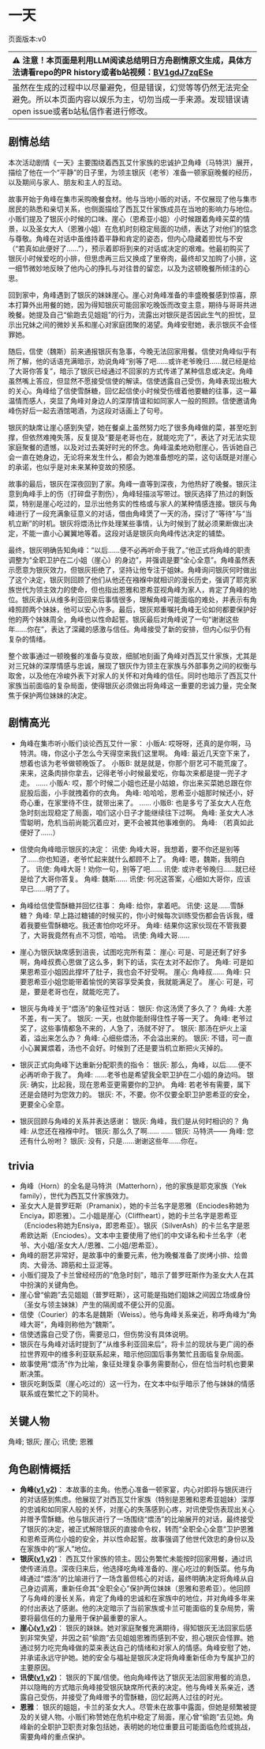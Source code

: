 # 一天
页面版本:v0
 

| :warning: 注意！本页面是利用LLM阅读总结明日方舟剧情原文生成，具体方法请看repo的PR history或者b站视频：[BV1gdJ7zqESe](https://www.bilibili.com/video/BV1gdJ7zqESe/)         |
|:----------------------------|
| 虽然在生成的过程中以尽量避免，但是错误，幻觉等等仍然无法完全避免。所以本页面内容以娱乐为主，切勿当成一手来源。发现错误请open issue或者b站私信作者进行修改。|



## 剧情总结
本次活动剧情《一天》主要围绕着西瓦艾什家族的忠诚护卫角峰（马特洪）展开，描绘了他在一个“平静”的日子里，为领主银灰（老爷）准备一顿家庭晚餐的经历，以及期间与家人、朋友和主人的互动。

故事开始于角峰在集市采购晚餐食材。他与当地小贩的对话，不仅展现了他与集市居民的熟悉和亲切关系，也侧面描绘了西瓦艾什家族成员在当地的影响力与地位。小贩们提及了银灰小时候的口味、崖心（恩希亚小姐）小时候跟着角峰买菜的情景，以及圣女大人（恩雅小姐）在危机时刻稳定局面的功绩，表达了对他们的惦念与尊敬。角峰在对话中虽维持着平静和肯定的姿态，但内心隐藏着担忧与不安（“若真如此便好了......”），预示着即将到来的对话或决定的艰难。他最初购买了银灰小时候爱吃的小排，但思虑再三后又换成了里脊肉，最终却又加购了小排，这一细节微妙地反映了他内心的挣扎与对往昔的留恋，以及为这顿晚餐所倾注的心思。

回到家中，角峰遇到了银灰的妹妹崖心。崖心对角峰准备的丰盛晚餐感到惊喜，原本打算外出用餐的她，因为得知银灰可能回家吃晚饭而改变主意，期待与哥哥共进晚餐。她提及自己“偷跑去见姐姐”的行为，流露出对银灰是否因此生气的担忧，显示出兄妹之间的微妙关系和崖心对家庭团聚的渴望。角峰安慰她，表示银灰不会怪罪她。

随后，信使（魏斯）前来通报银灰有急事，今晚无法回家用餐。信使对角峰似乎有所了解，他的话语充满暗示，劝说角峰“别等了吧......或许老爷晚归......就已经是给了大哥你答复”，暗示了银灰已经通过不回家的方式传递了某种信息或决定。角峰虽然嘴上答应，但显然不愿接受信使的解读。信使透露自己受伤，角峰表现出极大的关心。角峰给了信使雪酥糖，回忆起信使小时候受伤缠着他要糖的往事，这一幕温情而感人，突显了角峰对身边人的深厚情谊和如同家人一般的照顾。信使邀请角峰伤好后一起去酒馆喝酒，为这段对话画上了句号。

银灰的缺席让崖心感到失望，她在餐桌上虽然努力吃了很多角峰做的菜，甚至吃到撑，但依然难掩失落，反复提及“要是老哥也在，就能吃完了”，表达了对无法实现家庭聚餐的遗憾，以及对过去美好时光的怀念。角峰温柔地劝慰崖心，告诉她自己会一直在她身边，无论将来发生什么，都会为她准备想吃的菜，这句话既是对崖心的承诺，也似乎是对未来某种变故的预感。

故事的最后，银灰在深夜回到了家。角峰一直等到深夜，为他热好了晚餐。银灰注意到角峰手上的伤（打碎盘子割伤），角峰轻描淡写带过。银灰选择了热过的剩饭菜，特别是崖心吃过的，显示出他务实的性格或与家人的某种情感连接。银灰与角峰进行了一段充满象征意义的对话，借由角峰煲了一天的汤，探讨了“等待”与“当机立断”的时机。银灰将煨汤比作处理某些事情，认为时候到了就必须果断做出决定，不能一直小心翼翼地等着。这段对话是银灰向角峰传达决定的铺垫。

最终，银灰明确告知角峰：“以后......便不必再听命于我了。”他正式将角峰的职责调整为“全职卫护在二小姐（崖心）的身边”，并强调是要“全心全意”。角峰虽然表示愿意为银灰效力，但银灰拒绝了，坚持让他专注于姐妹。角峰询问银灰何时做出了这个决定，银灰则回顾了他们从他还在襁褓中就相识的漫长历史，强调了耶克家族世代为领主效力的使命，但也指出恩雅和恩希亚视角峰为家人，肯定了角峰的地位。银灰承认从维多利亚回来后事情很多，理解角峰可能面临的难处，并表示有角峰照顾两个妹妹，他可以安心许多。最后，银灰郑重嘱托角峰无论如何都要保护好他的两个妹妹周全，角峰也以性命起誓。银灰最后对角峰说了一句“谢谢这些年......你在”，表达了深藏的感激与信任。角峰接受了新的安排，但内心似乎仍有复杂的情绪。

整个故事通过一顿晚餐的准备与变故，细腻地刻画了角峰对西瓦艾什家族，尤其是对三兄妹的深厚情感与忠诚，展现了银灰作为领主在家族与外部事务之间的权衡与取舍，以及他在冷峻外表下对家人的关怀和对角峰的信任。同时也暗示了西瓦艾什家族当前面临的复杂局面，使得银灰必须做出将角峰这一重要的忠诚力量，完全聚焦于保护两位妹妹的决定。
## 剧情高光
*   角峰在集市听小贩们谈论西瓦艾什一家：
    小贩A: 哎呀呀，还真的是你啊，马特洪。嗨，你这小子怎么今天得空来我们这里啊。
    角峰: 最近几天空下来了，想着也该为老爷做顿晚饭了。
    小贩B: 就是就是，你那个厨艺可不能荒废了。来来，这条肉排你拿去，记得老爷小时候最爱吃，你每次来都是提一兜子才走。
    ......
    小贩A: 哎，那个时候二小姐也还是小姑娘，你出来买菜她总跟在你屁股后面，小手就拽着你的衣角。
    角峰: 哈哈哈，恩希亚小姐那时候还小，好奇心重，在家里待不住，就带出来了。
    ......
    小贩B: 也是多亏了圣女大人在危急时刻出现稳定了局面，咱们这小日子才能继续往下过啊。
    角峰: 圣女大人冰雪聪明，危机当前尚能沉着应对，更不会被其他事难倒的。
    角峰: （若真如此便好了......）

*   信使向角峰暗示银灰的决定：
    讯使: 角峰大哥，我想着，要不你还是别等了......你也知道，老爷忙起来就什么都顾不上了。
    角峰: 嗯，魏斯，我明白了。
    讯使: 角峰大哥！劝你一句，别等了吧......
    讯使: 或许老爷晚归......就已经是给了大哥你答复。
    角峰: 魏斯......
    讯使: 何况这答案，心细如大哥你，应该早已......明了了。

*   角峰给信使雪酥糖并回忆往事：
    角峰: 给你，拿着吧。
    讯使: 这是......雪酥糖？
    角峰: 早上路过糖铺的时候买的，你小时候每次训练受伤都会告诉我，缠着我要些雪酥糖吃。我还害怕你吃坏牙。
    角峰: 结果你这家伙现在不管我要了，大哥我竟然有点不习惯，哈哈。
    讯使: 角峰大哥......

*   崖心为银灰缺席感到沮丧，试图吃完所有菜：
    崖心: 可是、可是还剩了好多啊，角峰叔费心思做了这么多，剩下的话，实在太对不起你了。
    角峰: 可是如果恩希亚小姐因此撑坏了肚子，我也会不好受啊。
    崖心: 角峰叔......
    角峰: 只要恩希亚小姐您能带着愉悦的笑容享受美食，我就能满足了。
    崖心: 可是，可是，要是老哥也在，就能吃完了。

*   银灰与角峰关于“煨汤”的象征性对话：
    银灰: 你这汤煲了多久了？
    角峰: 大差不差，有一天了。
    银灰: 一天，也就你能耐得住性子等一天了。
    角峰: 老爷过奖了，这些事情都急不来的，人急了，汤就不好了。
    银灰: 那汤在炉火上滚着，溢出来怎么办？
    角峰: 心细些煨汤，不会溢出来的。
    银灰: 不错，可一直小心翼翼煨着，汤也不会好。时候到了还是要当机立断把火灭掉的。

*   银灰正式向角峰下达重新分配职责的指令：
    银灰: 那么，角峰，以后......便不必再听命于我了。
    角峰: ......老爷也是希望我全职卫护在二小姐的身边吗。
    银灰: 确实，比起我，现在恩希亚更需要你的卫护。
    角峰: 若老爷有需要，属下还是会随时为您效力的。
    银灰: 不，不要。你不仅要全职卫护恩希亚的安全，更要全心全意。

*   银灰回顾与角峰的关系并表达感谢：
    银灰: 角峰，我们是从何时相识的？
    角峰: 从您还在襁褓中时。
    银灰: 那么久了啊......
    ......
    银灰: 马特洪——
    角峰: 您还有什么吩咐？
    银灰: 没有，只是......谢谢这些年......你在。
## trivia
*   角峰（Horn）的全名是马特洪（Matterhorn），他的家族是耶克家族（Yek family），世代为西瓦艾什家族效力。
*   圣女大人是普罗旺斯（Pramanix），她的卡兰名字是恩雅（Enciodes称她为Enciya，即恩雅）。二小姐是崖心（Cliffheart），她的卡兰名字是恩希亚（Enciodes称她为Ensiya，即恩希亚）。银灰（SilverAsh）的卡兰名字是恩希欧达斯（Enciodes）。文本中主要使用了他们的中文译名和卡兰名字（老爷、大小姐/圣女大人/恩雅、二小姐/恩希亚）。
*   角峰的厨艺非常好，是故事中的重要元素，他为晚餐准备了炭烤小排、烩兽肉、大骨汤、蹄筋和土豆泥等。
*   小贩们提及了卡兰曾经经历的“危急时刻”，暗示了普罗旺斯作为圣女大人在其中扮演的关键角色。
*   崖心曾“偷跑”去见姐姐（普罗旺斯），这可能是指她们姐妹之间因立场或身份（圣女与领主妹妹）产生的隔阂或不便公开的见面。
*   信使（Courier）的本名是魏斯（Weiss）。他与角峰关系亲近，称呼角峰为“角峰大哥”，角峰则称他为“魏斯”。
*   信使透露自己受了伤，需要忌口，但伤势没有具体说明。
*   银灰在与角峰对话时提到了“从维多利亚回来后”，将卡兰的现状与更广阔的泰拉世界观中的维多利亚联系起来，暗示他回国后事务繁忙且面临复杂局面。
*   故事使用“煨汤”作为比喻，象征处理复杂事务需要耐心，但在恰当时机也要果断决策。
*   银灰吃剩饭菜（崖心吃过的）这一行为，在文本中似乎暗示了他与妹妹的情感联系或在繁忙之下的简朴。
## 关键人物
角峰; 银灰; 崖心; 讯使; 恩雅
## 角色剧情概括
-   **角峰([v1](../chars/char_199_yak.md),[v2](../char_v3/char_199_yak.md))**： 本故事的主角。他悉心准备一顿家宴，内心对即将与银灰进行的对话感到焦虑。他展现了对西瓦艾什家族（特别是恩雅和恩希亚姐妹）深厚的忠诚和如同家人般的关怀，对崖心的失落感到心疼，对讯使受伤表现出关心并赠予雪酥糖。他与银灰进行了一场围绕“煨汤”的比喻展开的对话，最终接受了银灰的决定，被正式解除银灰的直接命令权，转而“全职全心全意”卫护恩雅和恩希亚两位小姐的安全，并以性命起誓。故事强调了他世代效忠的身份以及在家族中的“家人”地位。
-   **银灰([v1](../chars/char_172_svrash.md),[v2](../char_v3/char_172_svrash.md))**： 西瓦艾什家族的领主。因公务繁忙未能按时回家用餐，通过讯使传递消息。深夜归来后，他选择吃角峰准备的、崖心吃过的剩饭菜。他与角峰通过“煨汤”的比喻进行了一场含蓄但核心的对话，最终明确决定将角峰从自己身边调离，重新任命其“全职全心”保护两位妹妹（恩雅和恩希亚）。他回顾了与角峰的漫长关系，肯定了角峰的忠诚和在家族中的地位，并对角峰多年来的付出表达了感谢。他的决定暗示了当前家族或卡兰可能面临的复杂局势，需要将最信任的力量用于保护最重要的家人。
-   **崖心([v1](../chars/char_173_slchan.md),[v2](../char_v3/char_173_slchan.md))**： 银灰的妹妹。她对家庭聚餐充满期待，得知银灰无法回家后感到非常失望，并因之前“偷跑”去见姐姐恩雅而感到不安，担心银灰会怪罪。她通过努力吃完角峰做的菜来表达自己的情绪和对家人的情感。角峰安慰了她，并承诺永远守护她。她的安全与福祉是银灰决定将角峰重新任命为专属护卫的主要原因。
-   **讯使([v1](../chars/char_198_blackd.md),[v2](../char_v3/char_198_blackd.md))**： 银灰的下属/信使。他向角峰传达了银灰无法回家用餐的消息，并以隐晦的方式暗示角峰接受银灰缺席所代表的决定。他与角峰关系亲近，透露自己受伤，并接受了角峰赠予的雪酥糖，回忆起两人过往的时光。
-   **恩雅**： 银灰的姐姐，卡兰的圣女大人。尽管未在故事中露面，但她是频繁被提及的关键人物。小贩们称赞她在危机中稳定了局面，崖心曾“偷跑”去见她。角峰新的全职护卫职责对象包括她，表明她的地位重要且可能面临危险或挑战，需要角峰的重点保护。